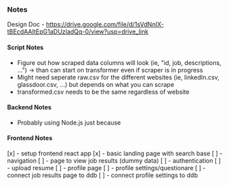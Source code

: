 ### Notes

Design Doc - https://drive.google.com/file/d/1sVdNnIX-tBEcdAAItEpG1aDUzladQq-0/view?usp=drive_link

#### Script Notes
- Figure out how scraped data columns will look (ie, "id, job, descriptions, ...") -> than can start on transformer even if scraper is in progress
- Might need seperate raw.csv for the different websites (ie, linkedIn.csv, glassdoor.csv, ...) but depends on what you can scrape
- transformed.csv needs to be the same regardless of website


#### Backend Notes
- Probably using Node.js just because


#### Frontend Notes
[x] - setup frontend react app
[x] - basic landing page with search base
[ ] - navigation
[ ] - page to view job results (dummy data)
[ ] - authentication
[ ] - upload resume
[ ] - profile page
[ ] - profile settings/questionare
[ ] - connect job results page to ddb
[ ] - connect profile settings to ddb